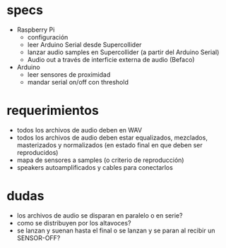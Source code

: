 # specs

- Raspberry Pi
  - configuración
  - leer Arduino Serial desde Supercollider
  - lanzar audio samples en Supercollider (a partir del Arduino Serial)
  - Audio out a través de interficie externa de audio (Befaco)
- Arduino
  - leer sensores de proximidad
  - mandar serial on/off con threshold
  
  
# requerimientos
- todos los archivos de audio deben en WAV
- todos los archivos de audio deben estar equalizados, mezclados, masterizados y normalizados (en estado final en que deben ser reproducidos)
- mapa de sensores a samples (o criterio de reproducción)
- speakers autoamplificados y cables para conectarlos

# dudas
- los archivos de audio se disparan en paralelo o en serie?
- como se distribuyen por los altavoces?
- se lanzan y suenan hasta el final o se lanzan y se paran al recibir un SENSOR-OFF?
